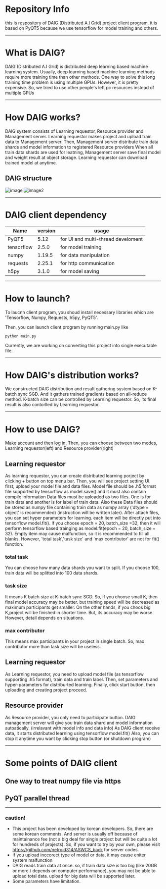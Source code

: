 # Repository Info
this is respository of DAIG (Distributed A.I Grid) project client program.
it is based on PyQT5 because we use tensorflow for model training and others.
- - -
# What is DAIG?
DAIG (Distributed A.I Grid) is distributed deep learning based machine learning system.
Usually, deep learning based machine learning methods require more training time than other methods.
One way to solve this long training time problem is using multiple GPUs. However, it is pretty expensive.
So, we tried to use other people's left pc resources instead of multiple GPUs
- - -
# How DAIG works?
DAIG system consists of Learning requestor, Resource provider and Management server.
Learning requestor makes project and upload train data to Management server.
Then, Management server distribute train data shards and model information to registered Resource providers
When all train data shards are used for leatning, Management server save final model and weight result at object storage.
Learning requestor can download trained model at anytime.

## DAIG structure
![image](https://user-images.githubusercontent.com/22979031/120693675-47bba700-c4e4-11eb-94b6-f079a1ae0f46.png)
![image2](https://user-images.githubusercontent.com/22979031/120912837-895b7600-c6cd-11eb-93a9-890f489ed992.PNG)
- - -
# DAIG client dependency
|Name|version|usage|
|------|---|---|
|PyQT5|5.12|for UI and multi-thread develoment|
|tensorflow|2.5.0|for model training|
|numpy|1.19.5|for data manipulation|
|requests|2.25.1|for http communication|
|h5py|3.1.0|for model saving|

- - -
# How to launch?
To laucnh client program, you shoud install necessary libraries which are 'Tensorflow, Numpy, Requests, h5py, PyQT5'.

Then, you can launch client program by running main.py like 
```
python main.py
```
Currently, we are working on converting this project into single executable file.
- - -
# How DAIG's distribution works?
We constructed DAIG distribution and result gathering system based on K-batch sync SGD.
And it gathers trained gradients based on all-reduce method.
K-batch size can be controlled by Learning requestor.
So, its final result is also contorlled by Learning requestor.
- - -
# How to use DAIG?
Make account and then log in.
Then, you can choose between two modes, Learning requestor(left) and Resource provider(right)

## Learning requestor
As learning requestor, you can create distributed learning porject by clicking + button on top menu bar.
Then, you will see project setting UI. first, upload your model file and data files.
Model file should be .h5 format file supported by tensorflow as model.save() and it must also contain compile information
Data files must be uploaded as two files. One is for train data and another is for label of train data.
Also these Data files should be stored as numpy file containing train data as numpy array ('dtype = object' is recommended)
(instruction will be written later).
After attach files, you can set hyper parameters for learning. each item will be directly put into tensorflow model.fit().
If you choose epoch = 20, batch_size =32, then it will perform tensorflow based trainging as model.fit(epoch = 20, batch_size = 32).
Empty item may cause malfunction, so it is recommended to fill all blanks.
However, 'total task','task size' and 'max contributor' are not for fit() function.

### total task
You can choose how many data shards you want to split.
If you choose 100, train data will be splitted into 100 data shards.

### task size
It means K batch size at K-batch sync SGD.
So, if you choose small K, then final model accuracy may be better. but training speed will be decreased as maximum participants get smaller.
On the other hands, if you choos big K,project will be finished in shorter time. But, its accuracy may be worse.
However, detail depends on situations.

### max contributor
This means max participants in your project in single batch.
So, max contributor more than task size will be useless.

## Learning requestor
As Learning requestor, you need to upload model file (as tensorflow supporting .h5 format), train data and train label.
Then, set parameters and hyper-parameters for distriburted learning.
Finally, click start button, then uploading and creating project proceed.

## Resource provider
As Resource provider, you only need to participate button.
DAIG management server will give you train data shard and model information autoatically. (irrelavant with model info and data info)
As DAIG client receive data, it starts distributed learning using tensorflow model.fit()
Also, you can stop it anytime you want by clicking stop button (or shutdown program)
- - -
# Some points of DAIG client
## One way to treat numpy file via https
## PyQT parallel thread
- - -
### caution!
* This project has been developed by korean developers. So, there are some korean comments.
And server is usually off because of maintainance fee (not a big deal for single project but will be quite a lot for hundreds of projects). 
So, if you want to try by your own, please visit https://github.com/netroid314/ASWCS_back for server codes.
* If you upload inccorect type of model or data, it may cause eniter system malfunction
* DAIG reads train data at once. so, if train data size is too big (like 20GB or more / depends on computer performance), you may not be able to upload total data. upload for big data will be supported later.
* Some parameters have limitation.
